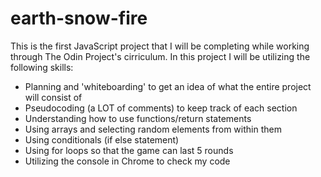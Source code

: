 # earth-snow-fire

This is the first JavaScript project that I will be completing while working through The Odin Project's cirriculum. In this project I will be utilizing the following skills:

- Planning and 'whiteboarding' to get an idea of what the entire project will consist of
- Pseudocoding (a LOT of comments) to keep track of each section
- Understanding how to use functions/return statements
- Using arrays and selecting random elements from within them
- Using conditionals (if else statement)
- Using for loops so that the game can last 5 rounds
- Utilizing the console in Chrome to check my code